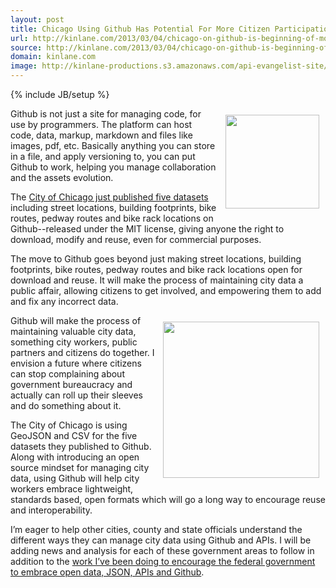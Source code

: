 ```yaml
---
layout: post
title: Chicago Using Github Has Potential For More Citizen Participation in Government
url: http://kinlane.com/2013/03/04/chicago-on-github-is-beginning-of-more-citizen-involvement-in-government/
source: http://kinlane.com/2013/03/04/chicago-on-github-is-beginning-of-more-citizen-involvement-in-government/
domain: kinlane.com
image: http://kinlane-productions.s3.amazonaws.com/api-evangelist-site/blog/city-of-chicago-detail.jpg
---
```

{% include JB/setup %}<p><p><a href="http://digital.cityofchicago.org/" target="_blank"><img style="padding: 10px;" src="https://s3.amazonaws.com/kinlane-productions/city/chicago/city-of-chicago-detail.jpg" alt="" width="150" align="right" /></a></p>
<p>Github is not just a site for managing code, for use by programmers.  The platform can host code, data, markup, markdown and files like images, pdf, etc.  Basically anything you can store in a file, and apply versioning to, you can put Github to work, helping you manage collaboration and the assets evolution.</p>
<p>The <a href="http://digital.cityofchicago.org/index.php/chicago-on-github/">City of Chicago just published five datasets</a> including street locations, building footprints, bike routes, pedway routes and bike rack locations on Github--released under the MIT license, giving anyone the right to download, modify and reuse, even for commercial purposes.</p>
<p>The move to Github goes beyond just making street locations, building footprints, bike routes, pedway routes and bike rack locations open for download and reuse.  It will make the process of maintaining city data a public affair, allowing citizens to get involved, and empowering them to add and fix any incorrect data.</p>
<p><img style="padding: 10px;" src="https://s3.amazonaws.com/kinlane-productions/city/chicago/chicago-map-image.gif" alt="" width="250" align="right" /></p>
<p>Github will make the process of maintaining valuable city data, something city workers, public partners and citizens do together.  I envision a future where citizens can stop complaining about government bureaucracy and actually can roll up their sleeves and do something about it.</p>
<p>The City of Chicago is using GeoJSON and CSV for the five datasets they published to Github.  Along with introducing an open source mindset for managing city data, using Github will help city workers embrace lightweight, standards based, open formats which will go a long way to encourage reuse and interoperability.</p>
<p>I&rsquo;m eager to help other cities, county and state officials understand the different ways they can manage city data using Github and APIs.  I will be adding news and analysis for each of these government areas to follow in addition to the <a href="http://www.apievangelist.com/federal_government.php">work I&rsquo;ve been doing to encourage the federal government to embrace open data, JSON, APIs and Github</a>.</p></p>
